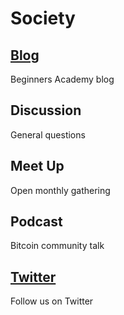 # Society

## <a href="blog">Blog</a>
Beginners Academy blog

## Discussion
General questions

## Meet Up
Open monthly gathering

## Podcast
Bitcoin community talk

## <a href="https://twitter.com/beginnersproj" target="_blank">Twitter</a>
Follow us on Twitter

